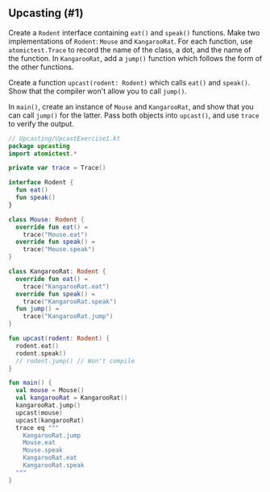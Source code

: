 ## Upcasting (#1)

Create a `Rodent` interface containing `eat()` and `speak()` functions. Make
two implementations of `Rodent`: `Mouse` and `KangarooRat`. For each function,
use `atomictest.Trace` to  record the name of the class, a dot, and the name of
the function. In `KangarooRat`, add a `jump()` function which follows the form
of the other functions.

Create a function `upcast(rodent: Rodent)` which calls `eat()` and `speak()`.
Show that the compiler won't allow you to call `jump()`.

In `main()`, create an instance of `Mouse` and `KangarooRat`, and show that
you can call `jump()` for the latter. Pass both objects into `upcast()`, and
use `trace` to verify the output.

```kotlin
// Upcasting/UpcastExercise1.kt
package upcasting
import atomictest.*

private var trace = Trace()

interface Rodent {
  fun eat()
  fun speak()
}

class Mouse: Rodent {
  override fun eat() =
    trace("Mouse.eat")
  override fun speak() =
    trace("Mouse.speak")
}

class KangarooRat: Rodent {
  override fun eat() =
    trace("KangarooRat.eat")
  override fun speak() =
    trace("KangarooRat.speak")
  fun jump() =
    trace("KangarooRat.jump")
}

fun upcast(rodent: Rodent) {
  rodent.eat()
  rodent.speak()
  // rodent.jump() // Won't compile
}

fun main() {
  val mouse = Mouse()
  val kangarooRat = KangarooRat()
  kangarooRat.jump()
  upcast(mouse)
  upcast(kangarooRat)
  trace eq """
    KangarooRat.jump
    Mouse.eat
    Mouse.speak
    KangarooRat.eat
    KangarooRat.speak
  """
}
```